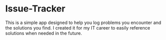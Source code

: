 # Issue-Tracker
 This is a simple app designed to help you log problems you encounter and the solutions you find. I created it for my IT career to easily reference solutions when needed in the future.
